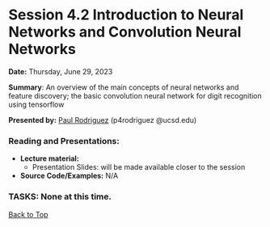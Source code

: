 # Session 4.2 Introduction to Neural Networks and Convolution Neural Networks 

**Date:** Thursday, June 29, 2023

**Summary**: An overview of the main concepts of neural networks and feature discovery; the basic convolution neural network for digit recognition using tensorflow

**Presented by:** [Paul Rodriguez](https://profiles.ucsd.edu/paul.rodriguez) (p4rodriguez @ucsd.edu)

### Reading and Presentations:
* **Lecture material:**
   * Presentation Slides: will be made available closer to the session
* **Source Code/Examples:** N/A

### TASKS: None at this time.

[Back to Top](#top)
